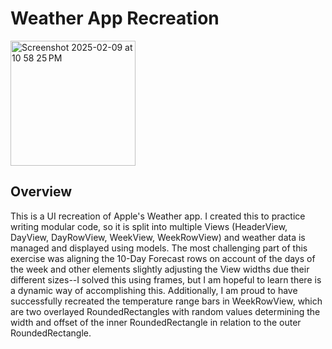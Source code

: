 # Weather App Recreation
<img width="200" alt="Screenshot 2025-02-09 at 10 58 25 PM" src="https://github.com/user-attachments/assets/74c23a23-f90b-4ede-9891-696e23b355bd" />

## Overview
This is a UI recreation of Apple's Weather app. I created this to practice writing modular code, so it is split into multiple Views (HeaderView, DayView, DayRowView, WeekView, WeekRowView) and weather data is managed and displayed using models. The most challenging part of this exercise was aligning the 10-Day Forecast rows on account of the days of the week and other elements slightly adjusting the View widths due their different sizes--I solved this using frames, but I am hopeful to learn there is a dynamic way of accomplishing this. Additionally, I am proud to have successfully recreated the temperature range bars in WeekRowView, which are two overlayed RoundedRectangles with random values determining the width and offset of the inner RoundedRectangle in relation to the outer RoundedRectangle.
